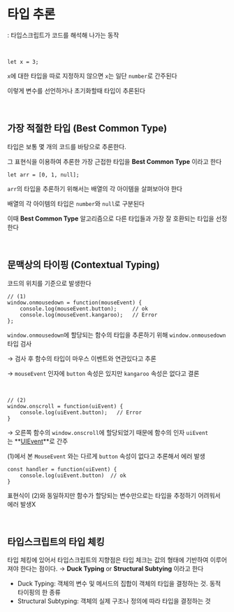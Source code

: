 # 타입 추론

: 타입스크립트가 코드를 해석해 나가는 동작

<br>

```tsx
let x = 3;
```

`x`에 대한 타입을 따로 지정하지 않으면 `x`는 일단 `number`로 간주된다

이렇게 변수를 선언하거나 초기화할때 타입이 추론된다

<br>

## 가장 적절한 타입 (Best Common Type)

타입은 보통 몇 개의 코드를 바탕으로 추론한다.

그 표현식을 이용하여 추론한 가장 근접한 타입을 **Best Common Type** 이라고 한다

```tsx
let arr = [0, 1, null];
```

`arr`의 타입을 추론하기 위해서는 배열의 각 아이템을 살펴보아야 한다

배열의 각 아이템의 타입은 `number`와 `null`로 구분된다

이때 **Best Common Type** 알고리즘으로 다른 타입들과 가장 잘 호환되는 타입을 선정한다

<br>

## 문맥상의 타이핑 (Contextual Typing)

코드의 위치를 기준으로 발생한다

```tsx
// (1)
window.onmousedown = function(mouseEvent) {
	console.log(mouseEvent.button);     // ok
	console.log(mouseEvent.kangaroo);   // Error
};
```

`window.onmousedown`에 할당되는 함수의 타입을 추론하기 위해 `window.onmousedown` 타입 검사

→ 검사 후 함수의 타입이 마우스 이벤트와 연관있다고 추론

→ `mouseEvent` 인자에 `button` 속성은 있지만 `kangaroo` 속성은 없다고 결론

<br>

```tsx
// (2)
window.onscroll = function(uiEvent) {
	console.log(uiEvent.button);   // Error
}
```

→ 오른쪽 함수의 `window.onscroll`에 할당되었기 때문에 함수의 인자 `uiEvent`는 **[UIEvent](https://developer.mozilla.org/en-US/docs/Web/API/UIEvent)**로 간주

(1)에서 본 `MouseEvent` 와는 다르게 `button` 속성이 없다고 추론해서 에러 발생

```tsx
const handler = function(uiEvent) {
	console.log(uiEvent.button)  // ok
}
```

표현식이 (2)와 동일하지만 함수가 할당되는 변수만으로는 타입을 추정하기 어려워서 에러 발생X

<br>

## 타입스크립트의 타입 체킹

타입 체킹에 있어서 타입스크립트의 지향점은 타입 체크는 값의 형태에 기반하여 이루어져야 한다는 점이다. → **Duck Typing** or **Structural Subtying** 이라고 한다

- Duck Typing: 객체의 변수 및 메서드의 집합이 객체의 타입을 결정하는 것. 동적 타이핑의 한 종류
- Structural Subtyping: 객체의 실제 구조나 정의에 따라 타입을 결정하는 것